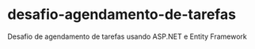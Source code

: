 # desafio-agendamento-de-tarefas
Desafio de agendamento de tarefas usando ASP.NET e Entity Framework
